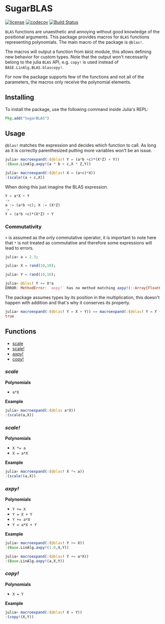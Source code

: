 # SugarBLAS

[![license](https://img.shields.io/github/license/mashape/apistatus.svg?maxAge=2592000)](https://github.com/JuliaLang/IterativeSolvers.jl/blob/master/LICENSE)
[![codecov](https://codecov.io/gh/lopezm94/SugarBLAS.jl/coverage.svg?branch=master)](https://codecov.io/gh/lopezm94/SugarBLAS.jl)
[![Build Status](https://travis-ci.org/lopezm94/SugarBLAS.jl.svg?branch=master)](https://travis-ci.org/lopezm94/SugarBLAS.jl?branch=master)

`BLAS` functions are unaesthetic and annoying without good knowledge of the positional
arguments. This package provides macros for `BLAS` functions representing polynomials.
The main macro of the package is `@blas!`.

The macros will output a function from `BASE` module, this allows defining
new behavior for custom types. Note that the output won't necessarily belong to the
julia `BLAS` API, e.g. `copy!` is used instead of `BASE.LinAlg.BLAS.blascopy!`.

For now the package supports few of the functions and not all of the parameters, the
macros only receive the polynomial elements.


## Installing

To install the package, use the following command inside Julia's REPL:
```julia
Pkg.add("SugarBLAS")
```

## Usage

`@blas!` matches the expression and decides which function to call. As long as
it is correctly parenthesized putting more variables won't be an issue.

```julia
julia> macroexpand(:(@blas! Y = (a*b +c)*(X*Z) + Y))
:(Base.LinAlg.axpy!(a * b + c,X * Z,Y))

julia> macroexpand(:(@blas! X = (a+c)*X))
:(scale!(a + c,X))
```

When doing this just imagine the BLAS expression.

```julia
Y = a*X + Y
->
a := (a*b +c); X := (X*Z)
->
Y = (a*b +c)*(X*Z) + Y
```

### Commutativity

`+` is assumed as the only commutative operator, it is important to note here
that `*` is not treated as commutative and therefore some expressions will lead
to errors.

```julia
julia> a = 2.3;

julia> X = rand(10,10);

julia> Y = rand(10,10);

julia> @blas! Y += X*a
ERROR: MethodError: `axpy!` has no method matching axpy!(::Array{Float64,2}, ::Float64, ::Array{Float64,2})
```

The package assumes types by its position in the multiplication, this doesn't happen
with addition and that's why it conserves its property.

```julia
julia> macroexpand(:(@blas! Y = X + Y)) == macroexpand(:(@blas! Y = Y + X))
true
```

## Functions

- [scale](#scale)
- [scale!](#scale!)
- [axpy!](#axpy!)
- [copy!](#copy!)


### *scale*

**Polynomials**

- `a*X`

**Example**

```julia
julia> macroexpand(:(@blas a*X))
:(scale(a,X))
```


### *scale!*

**Polynomials**

- `X *= a`
- `X = a*X`

**Example**

```julia
julia> macroexpand(:(@blas! X *= a))
:(scale!(a,X))
```


### *axpy!*

**Polynomials**

- `Y += X`
- `Y = X + Y`
- `Y += a*X`
- `Y = a*X + Y`

**Example**

```julia
julia> macroexpand(:(@blas! Y += X))
:(Base.LinAlg.axpy!(1.0,X,Y))

julia> macroexpand(:(@blas! Y += a*X))
:(Base.LinAlg.axpy!(a,X,Y))
```


### *copy!*

**Polynomials**

- `X = Y`

**Example**

```julia
julia> macroexpand(:(@blas! X = Y))
:(copy!(X,Y))
```
